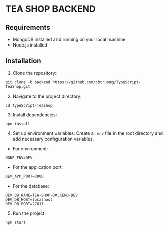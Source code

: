 
# TEA SHOP BACKEND
## Requirements
- MongoDB installed and running on your local machine
- Node.js installed
## Installation
1. Clone the repository:
```
git clone -b backend https://github.com/cbtruong/TypeScript-TeaShop.git
```
2. Navigate to the project directory:
```
cd TypeScript-TeaShop
```
3. Install dependencies:
```
npm install
```
4. Set up environment variables:
Create a `.env` file in the root directory and add necessary configuration variables.
- For environment:
```
NODE_ENV=DEV
```
- For the application port:
```
DEV_APP_PORT=3000
```
- For the database:
```
DEV_DB_NAME=TEA-SHOP-BACKEND-DEV
DEV_DB_HOST=localhost
DEV_DB_PORT=27017
```
5. Run the project:
```
npm start
```
```
